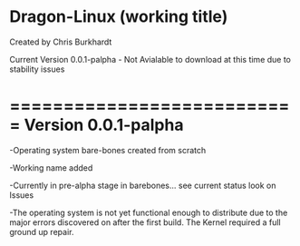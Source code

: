 # Dragon-Linux (working title)
Created by Chris Burkhardt

Current Version 0.0.1-palpha - Not Avialable to download at this time due to stability issues

===========================
Version 0.0.1-palpha
===========================

-Operating system bare-bones created from scratch

-Working name added

-Currently in pre-alpha stage in barebones... see current status look on Issues

-The operating system is not yet functional enough to distribute due to the major errors discovered on after the first build. The Kernel required a full ground up repair. 






